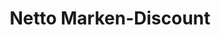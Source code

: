 ---
title: "Netto Marken-Discount"
url: /essen/netto-marken-discount-altendorfer-strasse/
shop: Supermarkt
---
